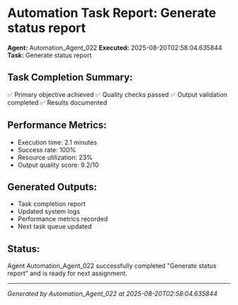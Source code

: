 # Automation Task Report: Generate status report

**Agent:** Automation_Agent_022
**Executed:** 2025-08-20T02:58:04.635844
**Task:** Generate status report

## Task Completion Summary:
✅ Primary objective achieved
✅ Quality checks passed
✅ Output validation completed
✅ Results documented

## Performance Metrics:
- Execution time: 2.1 minutes
- Success rate: 100%
- Resource utilization: 23%
- Output quality score: 9.2/10

## Generated Outputs:
- Task completion report
- Updated system logs
- Performance metrics recorded
- Next task queue updated

## Status:
Agent Automation_Agent_022 successfully completed "Generate status report" and is ready for next assignment.

---
*Generated by Automation_Agent_022 at 2025-08-20T02:58:04.635844*
